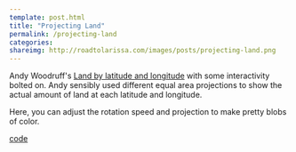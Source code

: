 ```yaml
---
template: post.html
title: "Projecting Land"
permalink: /projecting-land
categories: 
shareimg: http://roadtolarissa.com/images/posts/projecting-land.png
---
```


<div id='map-container'></div>

Andy Woodruff's [Land by latitude and longitude](http://andywoodruff.com/blog/land-by-latitude-and-longitude-or-a-pile-of-continents/) with some interactivity bolted on. Andy sensibly used different equal area projections to show the actual amount of land at each latitude and longitude. 

Here, you can adjust the rotation speed and projection to make pretty blobs of color. 


<span class='source'>[code](https://github.com/1wheel/roadtolarissa/blob/master/source/projecting-land/script.js)</span>


<link rel="stylesheet" type="text/css" href="/projecting-land/style.css">

<script src="/javascripts/libs/d3v4+jetpack.js" type="text/javascript"></script>
<script src="/javascripts/libs/d3-geo-projection.js" type="text/javascript"></script>
<script src="/javascripts/libs/topojson.js" type="text/javascript"></script>

<script src="/projecting-land/script.js"></script>
